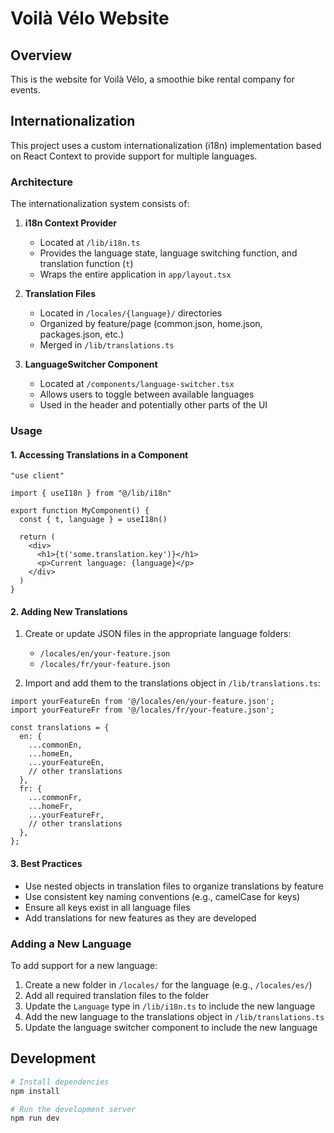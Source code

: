 # Voilà Vélo Website

## Overview

This is the website for Voilà Vélo, a smoothie bike rental company for events.

## Internationalization

This project uses a custom internationalization (i18n) implementation based on React Context to provide support for multiple languages.

### Architecture

The internationalization system consists of:

1. **i18n Context Provider**
   - Located at `/lib/i18n.ts`
   - Provides the language state, language switching function, and translation function (`t`)
   - Wraps the entire application in `app/layout.tsx`

2. **Translation Files**
   - Located in `/locales/{language}/` directories
   - Organized by feature/page (common.json, home.json, packages.json, etc.)
   - Merged in `/lib/translations.ts`

3. **LanguageSwitcher Component**
   - Located at `/components/language-switcher.tsx`
   - Allows users to toggle between available languages
   - Used in the header and potentially other parts of the UI

### Usage

#### 1. Accessing Translations in a Component

```tsx
"use client"

import { useI18n } from "@/lib/i18n"

export function MyComponent() {
  const { t, language } = useI18n()
  
  return (
    <div>
      <h1>{t('some.translation.key')}</h1>
      <p>Current language: {language}</p>
    </div>
  )
}
```

#### 2. Adding New Translations

1. Create or update JSON files in the appropriate language folders:
   - `/locales/en/your-feature.json`
   - `/locales/fr/your-feature.json`

2. Import and add them to the translations object in `/lib/translations.ts`:

```tsx
import yourFeatureEn from '@/locales/en/your-feature.json';
import yourFeatureFr from '@/locales/fr/your-feature.json';

const translations = {
  en: {
    ...commonEn,
    ...homeEn,
    ...yourFeatureEn,
    // other translations
  },
  fr: {
    ...commonFr,
    ...homeFr,
    ...yourFeatureFr,
    // other translations
  },
};
```

#### 3. Best Practices

- Use nested objects in translation files to organize translations by feature
- Use consistent key naming conventions (e.g., camelCase for keys)
- Ensure all keys exist in all language files
- Add translations for new features as they are developed

### Adding a New Language

To add support for a new language:

1. Create a new folder in `/locales/` for the language (e.g., `/locales/es/`)
2. Add all required translation files to the folder
3. Update the `Language` type in `/lib/i18n.ts` to include the new language
4. Add the new language to the translations object in `/lib/translations.ts`
5. Update the language switcher component to include the new language

## Development

```bash
# Install dependencies
npm install

# Run the development server
npm run dev
```